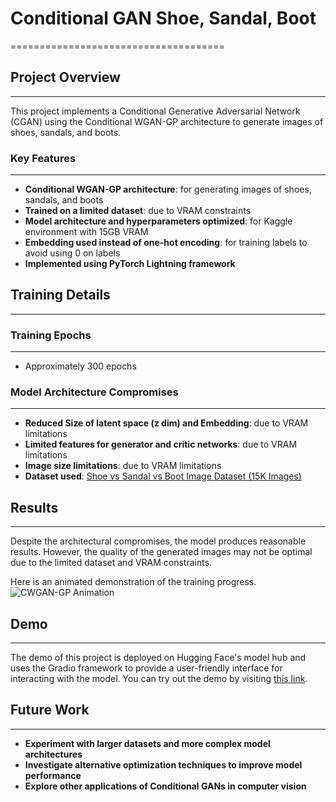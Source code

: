 # Conditional GAN Shoe, Sandal, Boot
=====================================

## Project Overview
---------------

This project implements a Conditional Generative Adversarial Network (CGAN) using the Conditional WGAN-GP architecture to generate images of shoes, sandals, and boots.

### Key Features
------------

* **Conditional WGAN-GP architecture**: for generating images of shoes, sandals, and boots
* **Trained on a limited dataset**: due to VRAM constraints
* **Model architecture and hyperparameters optimized**: for Kaggle environment with 15GB VRAM
* **Embedding used instead of one-hot encoding**: for training labels to avoid using 0 on labels
* **Implemented using PyTorch Lightning framework**

## Training Details
---------------

### Training Epochs
----------------

* Approximately 300 epochs

### Model Architecture Compromises
-----------------------------

* **Reduced Size of latent space (z dim) and Embedding**: due to VRAM limitations
* **Limited features for generator and critic networks**: due to VRAM limitations
* **Image size limitations**: due to VRAM limitations
* **Dataset used**: [Shoe vs Sandal vs Boot Image Dataset (15K Images)](https://www.kaggle.com/datasets/hasibalmuzdadid/shoe-vs-sandal-vs-boot-dataset-15k-images)

## Results
---------

Despite the architectural compromises, the model produces reasonable results. However, the quality of the generated images may not be optimal due to the limited dataset and VRAM constraints.

Here is an animated demonstration of the training progress.
![CWGAN-GP Animation](data/CWGAN-GP_animated.gif)

## Demo
-------------
The demo of this project is deployed on Hugging Face's model hub and uses the Gradio framework to provide a user-friendly interface for interacting with the model. You can try out the demo by visiting [this link](https://huggingface.co/spaces/SkylarWhite/57894).


## Future Work
-------------

* **Experiment with larger datasets and more complex model architectures**
* **Investigate alternative optimization techniques to improve model performance**
* **Explore other applications of Conditional GANs in computer vision**
